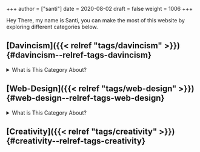 +++
author = ["santi"]
date = 2020-08-02
draft = false
weight = 1006
+++

Hey There, my name is Santi, you can make the most of this website by exploring different categories below.


## [Davincism]({{< relref "tags/davincism" >}}) {#davincism--relref-tags-davincism}

<details>
<summary>What is This Category About?</summary>

In this Category I explore what it's like to be **A Jack of All Trades in a Specialized World.** Davincism is a term I use to bring together those of us who want to become modern versions of Leonardo DaVinci.


### What You'll Learn {#what-you-ll-learn}

I share what I've learned on how to successfully manage multiple projects, passions and income streams. My aim is to help yo be more of you who truly are.

 Explore this category:
[Davincism]({{< relref "tags/davincism" >}})
    </details>


## [Web-Design]({{< relref "tags/web-design" >}}) {#web-design--relref-tags-web-design}

<details>
<summary>What is This Category About?</summary>

Just like more people, I've gone through all times of platforms to design websites. I am finally happy using an amazing set-up with hugo.

 Explore my thoughts on
[Web-Design]({{< relref "tags/web-design" >}})
    </details>

</details>


## [Creativity]({{< relref "tags/creativity" >}}) {#creativity--relref-tags-creativity}

